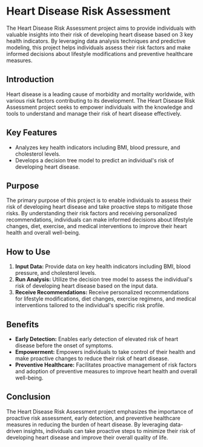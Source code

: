 # Heart Disease Risk Assessment

The Heart Disease Risk Assessment project aims to provide individuals with valuable insights into their risk of developing heart disease based on 3 key health indicators. By leveraging data analysis techniques and predictive modeling, this project helps individuals assess their risk factors and make informed decisions about lifestyle modifications and preventive healthcare measures.

## Introduction

Heart disease is a leading cause of morbidity and mortality worldwide, with various risk factors contributing to its development. The Heart Disease Risk Assessment project seeks to empower individuals with the knowledge and tools to understand and manage their risk of heart disease effectively.

## Key Features

- Analyzes key health indicators including BMI, blood pressure, and cholesterol levels.
- Develops a decision tree model to predict an individual's risk of developing heart disease.

## Purpose

The primary purpose of this project is to enable individuals to assess their risk of developing heart disease and take proactive steps to mitigate those risks. By understanding their risk factors and receiving personalized recommendations, individuals can make informed decisions about lifestyle changes, diet, exercise, and medical interventions to improve their heart health and overall well-being.

## How to Use

1. **Input Data:** Provide data on key health indicators including BMI, blood pressure, and cholesterol levels.
2. **Run Analysis:** Utilize the decision tree model to assess the individual's risk of developing heart disease based on the input data.
3. **Receive Recommendations:** Receive personalized recommendations for lifestyle modifications, diet changes, exercise regimens, and medical interventions tailored to the individual's specific risk profile.

## Benefits

- **Early Detection:** Enables early detection of elevated risk of heart disease before the onset of symptoms.
- **Empowerment:** Empowers individuals to take control of their health and make proactive changes to reduce their risk of heart disease.
- **Preventive Healthcare:** Facilitates proactive management of risk factors and adoption of preventive measures to improve heart health and overall well-being.

## Conclusion

The Heart Disease Risk Assessment project emphasizes the importance of proactive risk assessment, early detection, and preventive healthcare measures in reducing the burden of heart disease. By leveraging data-driven insights, individuals can take proactive steps to minimize their risk of developing heart disease and improve their overall quality of life.
